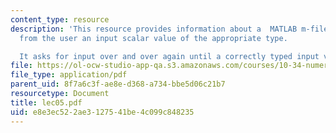 ```yaml
---
content_type: resource
description: 'This resource provides information about a  MATLAB m-file that gets
  from the user an input scalar value of the appropriate type.

  It asks for input over and over again until a correctly typed input value is entered.'
file: https://ol-ocw-studio-app-qa.s3.amazonaws.com/courses/10-34-numerical-methods-applied-to-chemical-engineering-fall-2005/e8e3ec522ae3127541be4c099c848235_lec05.pdf
file_type: application/pdf
parent_uid: 8f7a6c3f-ae8e-d368-a734-bbe5d06c21b7
resourcetype: Document
title: lec05.pdf
uid: e8e3ec52-2ae3-1275-41be-4c099c848235
---
```

